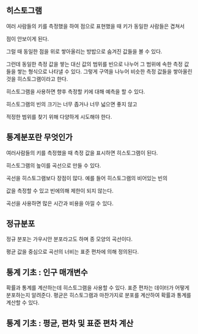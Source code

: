 ## 히스토그램

여러 사람들의 키를 측정했을 하여 점으로 표현했을 때 키가 동일한 사람들은 겹쳐서 

점이 안보이게 된다.

그럴 때 동일한 점을 위로 쌓아올리는 방밥으로 숨겨진 값들을 볼 수 있다.

그런데 동일한 측정 값을 쌓는 대신 값의 범위를 빈으로 나누어 그 범위에 속한 측정 값들을 쌓는 형식으로 나타낼 수 있다. 그렇게 구역을 나누어 비슷한 측정 값들을 쌓아올린 것을 히스토그램이라고 한다.


히스토그램을 사용하면 향후 측정할 키에 대해 예측을 할 수 있다.

히스토그램의 빈의 크기는 너무 좁거나 너무 넓으면 좋지 않고

적정한 범위를 찾기 위해 다양하게 시도해야 한다.



## 통계분포란 무엇인가


여러사람들의 키를 측정했을 때 측정 값을 표시하면 히스토그램이 된다.

히스토그램의 높이를 곡선으로 만들 수 있다.

곡선을 히스토그램보다 장점이 많다. 예를 들어 히스토그램의 비어있는 빈의

값을 측정할 수 있고 빈에의해 제한이 되지 않는다.

곡선을 사용하면 많은 시간과 비용을 아낄 수 있다.




## 정규분포 

정규 분포는 가우시안 분포라고도 하며 종 모양의 곡선이다.

평균 값을 중심으로 곡선의 너비는 표준 편차에 의해 정의된다.

## 통계 기초 : 인구 매개변수

확률과 통계를 계산하는데 히스토그램을 사용할 수 있다. 
표준 편차는 데이터가 어떻게 분포하는지 알려준다.
평균은 히스토그램과 마찬가지로 분포를 계산하여 확률과 통계를 계산할 수 있다.


## 통계 기초 : 평균, 편차 및 표준 편차 계산

